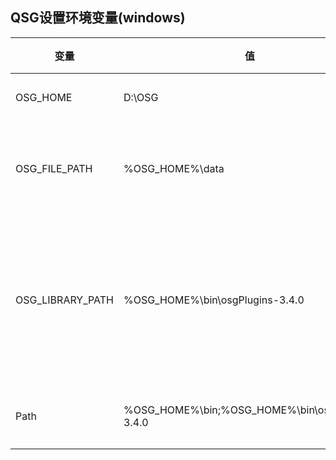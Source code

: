 ## QSG设置环境变量(windows)

|  变量  |  值 | 说明 |
| --- | --- | --- |
| OSG_HOME | D:\OSG | 根目录 |
| OSG_FILE_PATH | %OSG_HOME%\data | 测试文件目录
| OSG_LIBRARY_PATH | %OSG_HOME%\bin\osgPlugins-3.4.0 | 避免必备插件库不能加载
| Path | %OSG_HOME%\bin;%OSG_HOME%\bin\osgPlugins-3.4.0	| 环境变量
	

